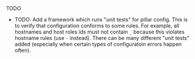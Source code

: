 TODO

* TODO: Add a framework which runs "unit tests" for pillar config.
  This is to verify that configuration conforms to some rules.
  For example, all hostnames and host roles ids must not contain
  `_` because this violates hostname rules (use `-` instead).
  There can be many different "unit tests" added (especially when
  certain types of configuratoin errors happen often).


